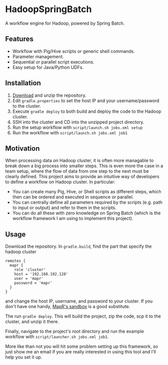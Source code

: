 # HadoopSpringBatch
A workflow engine for Hadoop, powered by Spring Batch.

## Features
- Workflow with Pig/Hive scripts or generic shell commands.
- Parameter management.
- Sequential or parallel script executions.
- Easy setup for Java/Python UDFs. 


## Installation
1. [Download](https://github.com/jhuang78/HadoopSpringBatch/archive/master.zip) and unzip the repository.
2. Edit `gradle.properties` to set the host IP and your username/password to the cluster.
3. Execute `gradle deploy` to both build and deploy the code to the Hadoop cluster.
4. SSH into the cluster and CD into the unzipped project directory.
5. Run the setup workflow with `script/launch.sh jobs.xml setup`
6. Run the workflow with `script/launch.sh jobs.xml job1`







## Motivation
When processing data on Hadoop cluster, it is often more managable to break down a big process into smaller steps. This is even more the case in a team setup, where the flow of data from one step to the next must be clearly defined. This project aims to provide an intuitive way of developers to define a workflow on Hadoop cluster. In particular:

- You can create many Pig, Hive, or Shell scripts as different steps, which then can be ordered and executed in sequence or parallel. 
- You can centrally define all parameters required by the scripts (e.g. path to input or output) and refer to them in the scripts.
- You can do all these with zero knowledge on Spring Batch (which is the workflow framework I am using to implement this project). 


## Usage
Download the repository. In `gradle.build`, find the part that specify the hadoop cluster 

    remotes {
      mapr {
        role 'cluster'
        host = '192.168.192.128'
        user = 'mapr'
        password = 'mapr'
      }
    }
    
and change the host IP, username, and password to your cluster. If you don't have one handy, [MapR's sandbox](https://www.mapr.com/products/mapr-sandbox-hadoop/download) is a good substitute.

The run `gradle deploy`. This will build the project, zip the code, scp it to the cluster, and unzip it there.

Finally, navigate to the project's root directory and run the example workflow with `script/launcher.sh jobs.xml job1`.

More like than not you will hit some problem setting up this framework, so just show me an email if you are really interested in using this tool and I'll help you set it up.

